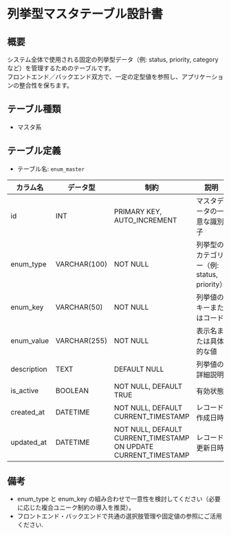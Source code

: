 # 列挙型マスタテーブル設計書

## 概要
システム全体で使用される固定の列挙型データ（例: status, priority, category など）を管理するためのテーブルです。  
フロントエンド／バックエンド双方で、一定の定型値を参照し、アプリケーションの整合性を保ちます。

## テーブル種類
- マスタ系

## テーブル定義
- テーブル名: `enum_master`

| カラム名    | データ型      | 制約                                     | 説明                                    |
|-------------|---------------|------------------------------------------|-----------------------------------------|
| id          | INT           | PRIMARY KEY, AUTO_INCREMENT              | マスタデータの一意な識別子                    |
| enum_type   | VARCHAR(100)  | NOT NULL                                 | 列挙型のカテゴリー（例: status, priority）    |
| enum_key    | VARCHAR(50)   | NOT NULL                                 | 列挙値のキーまたはコード                   |
| enum_value  | VARCHAR(255)  | NOT NULL                                 | 表示名または具体的な値                      |
| description | TEXT          | DEFAULT NULL                             | 列挙値の詳細説明                         |
| is_active   | BOOLEAN       | NOT NULL, DEFAULT TRUE                   | 有効状態                                  |
| created_at  | DATETIME      | NOT NULL, DEFAULT CURRENT_TIMESTAMP       | レコード作成日時                         |
| updated_at  | DATETIME      | NOT NULL, DEFAULT CURRENT_TIMESTAMP ON UPDATE CURRENT_TIMESTAMP | レコード更新日時         |

## 備考
- enum_type と enum_key の組み合わせで一意性を検討してください（必要に応じた複合ユニーク制約の導入を推奨）。
- フロントエンド・バックエンドで共通の選択肢管理や固定値の参照にご活用ください.
